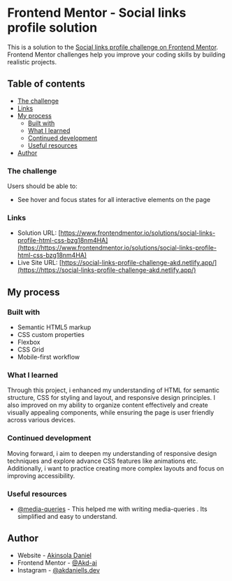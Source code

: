 # Frontend Mentor - Social links profile solution

This is a solution to the [Social links profile challenge on Frontend Mentor](https://www.frontendmentor.io/challenges/social-links-profile-UG32l9m6dQ). Frontend Mentor challenges help you improve your coding skills by building realistic projects. 

## Table of contents

  - [The challenge](#the-challenge)
  - [Links](#links)
- [My process](#my-process)
  - [Built with](#built-with)
  - [What I learned](#what-i-learned)
  - [Continued development](#continued-development)
  - [Useful resources](#useful-resources)
- [Author](#author)


### The challenge

Users should be able to:

- See hover and focus states for all interactive elements on the page

### Links

- Solution URL: [https://www.frontendmentor.io/solutions/social-links-profile-html-css-bzg18nm4HA](https://https://www.frontendmentor.io/solutions/social-links-profile-html-css-bzg18nm4HA)
- Live Site URL: [https://social-links-profile-challenge-akd.netlify.app/](https://https://social-links-profile-challenge-akd.netlify.app/)

## My process

### Built with

- Semantic HTML5 markup
- CSS custom properties
- Flexbox
- CSS Grid
- Mobile-first workflow

### What I learned

Through this project, i enhanced my understanding of HTML for semantic structure, CSS for styling and layout, and responsive design principles. I also improved on my ability to organize content effectively and create visually appealing components, while ensuring the page is user friendly across various devices.

### Continued development

Moving forward, i aim to deepen my understanding of responsive design techniques and explore advance CSS features like animations etc. Additionally, i want to practice creating more complex layouts and focus on improving accessibility.


### Useful resources

- [@media-queries](https://www.w3schools.com) - This helped me with writing media-queries . Its simplified and easy to understand.

## Author

- Website - [Akinsola Daniel](https://www.my-site.com)
- Frontend Mentor - [@Akd-ai](https://www.frontendmentor.io/profile/Akd-ai)
- Instagram - [@akdaniells.dev](https://www.instagram.com/akdaniells.dev)


